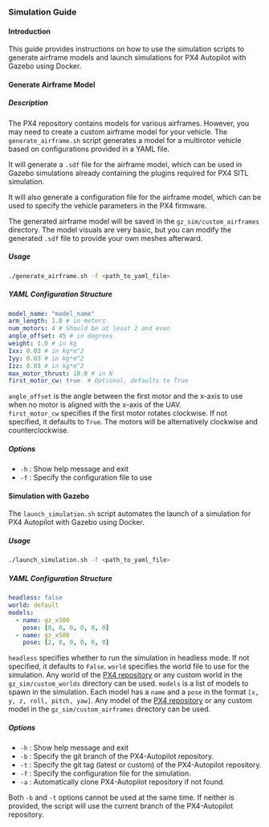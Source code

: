 ### Simulation Guide

#### Introduction

This guide provides instructions on how to use the simulation scripts to generate airframe models and launch simulations for PX4 Autopilot with Gazebo using Docker.

#### Generate Airframe Model

##### Description

The PX4 repository contains models for various airframes. However, you may need to create a custom airframe model for your vehicle. The `generate_airframe.sh` script generates a model for a multirotor vehicle based on configurations provided in a YAML file.

It will generate a `.sdf` file for the airframe model, which can be used in Gazebo simulations already containing the plugins required for PX4 SITL simulation.

It will also generate a configuration file for the airframe model, which can be used to specify the vehicle parameters in the PX4 firmware.

The generated airframe model will be saved in the `gz_sim/custom_airframes` directory. The model visuals are very basic, but you can modify the generated `.sdf` file to provide your own meshes afterward.

##### Usage
```sh
./generate_airframe.sh -f <path_to_yaml_file>
```

##### YAML Configuration Structure
```yaml
model_name: "model_name"
arm_length: 1.0 # in meters
num_motors: 4 # Should be at least 2 and even
angle_offset: 45 # in degrees
weight: 1.0 # in kg
Ixx: 0.03 # in kg*m^2
Iyy: 0.03 # in kg*m^2
Izz: 0.03 # in kg*m^2
max_motor_thrust: 10.0 # in N
first_motor_cw: true  # Optional, defaults to True
```
`angle_offset` is the angle between the first motor and the x-axis to use when no motor is aligned with the x-axis of the UAV.  
`first_motor_cw` specifies if the first motor rotates clockwise. If not specified, it defaults to `True`. The motors will be alternatively clockwise and counterclockwise.

##### Options
- `-h` : Show help message and exit
- `-f` : Specify the configuration file to use

#### Simulation with Gazebo

The `launch_simulation.sh` script automates the launch of a simulation for PX4 Autopilot with Gazebo using Docker.

##### Usage
```sh
./launch_simulation.sh -f <path_to_yaml_file>
```

##### YAML Configuration Structure
```yaml
headless: false
world: default
models:
  - name: gz_x500
    pose: [0, 0, 0, 0, 0, 0]
  - name: gz_x500
    pose: [2, 0, 0, 0, 0, 0]
```
`headless` specifies whether to run the simulation in headless mode. If not specified, it defaults to `False`.
`world` specifies the world file to use for the simulation. Any world of the [PX4 repository](https://github.com/PX4/PX4-gazebo-models/tree/main/worlds) or any custom world in the `gz_sim/custom_worlds` directory can be used.
`models` is a list of models to spawn in the simulation. Each model has a `name` and a `pose` in the format `[x, y, z, roll, pitch, yaw]`. Any model of the [PX4 repository](https://github.com/PX4/PX4-gazebo-models/tree/main/models) or any custom model in the `gz_sim/custom_airframes` directory can be used.

##### Options
- `-h` : Show help message and exit
- `-b` : Specify the git branch of the PX4-Autopilot repository.
- `-t` : Specify the git tag (latest or custom) of the PX4-Autopilot repository.
- `-f` : Specify the configuration file for the simulation.
- `-a` : Automatically clone PX4-Autopilot repository if not found.

Both `-b` and `-t` options cannot be used at the same time. If neither is provided, the script will use the current branch of the PX4-Autopilot repository.